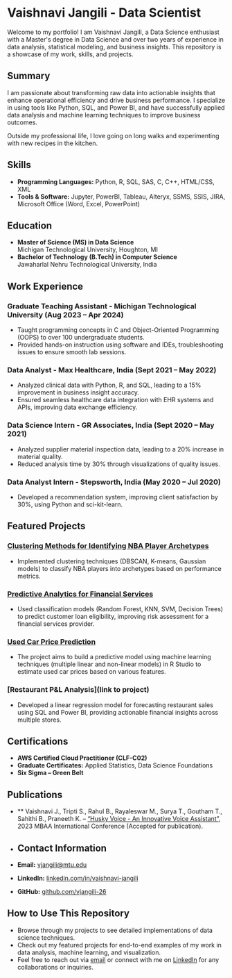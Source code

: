 # Vaishnavi Jangili - Data Scientist

Welcome to my portfolio! I am Vaishnavi Jangili, a Data Science enthusiast with a Master's degree in Data Science and over two years of experience in data analysis, statistical modeling, and business insights. This repository is a showcase of my work, skills, and projects.

## Summary

I am passionate about transforming raw data into actionable insights that enhance operational efficiency and drive business performance. I specialize in using tools like Python, SQL, and Power BI, and have successfully applied data analysis and machine learning techniques to improve business outcomes.

Outside my professional life, I love going on long walks and experimenting with new recipes in the kitchen.

## Skills
- **Programming Languages:** Python, R, SQL, SAS, C, C++, HTML/CSS, XML
- **Tools & Software:** Jupyter, PowerBI, Tableau, Alteryx, SSMS, SSIS, JIRA, Microsoft Office (Word, Excel, PowerPoint)

## Education
- **Master of Science (MS) in Data Science**  
  Michigan Technological University, Houghton, MI
- **Bachelor of Technology (B.Tech) in Computer Science**  
  Jawaharlal Nehru Technological University, India

## Work Experience

### Graduate Teaching Assistant - Michigan Technological University (Aug 2023 – Apr 2024)
- Taught programming concepts in C and Object-Oriented Programming (OOPS) to over 100 undergraduate students.
- Provided hands-on instruction using software and IDEs, troubleshooting issues to ensure smooth lab sessions.

### Data Analyst - Max Healthcare, India (Sept 2021 – May 2022)
- Analyzed clinical data with Python, R, and SQL, leading to a 15% improvement in business insight accuracy.
- Ensured seamless healthcare data integration with EHR systems and APIs, improving data exchange efficiency.

### Data Science Intern - GR Associates, India (Sept 2020 – May 2021)
- Analyzed supplier material inspection data, leading to a 20% increase in material quality.
- Reduced analysis time by 30% through visualizations of quality issues.

### Data Analyst Intern - Stepsworth, India (May 2020 – Jul 2020)
- Developed a recommendation system, improving client satisfaction by 30%, using Python and sci-kit-learn.

## Featured Projects

### [Clustering Methods for Identifying NBA Player Archetypes](https://github.com/vjangili-26/Clustering-methods-for-identifying-NBA-player-archetypes)
- Implemented clustering techniques (DBSCAN, K-means, Gaussian models) to classify NBA players into archetypes based on performance metrics.

### [Predictive Analytics for Financial Services](https://github.com/vjangili-26/Predictive-Analytics-for-Financial-Services-)
- Used classification models (Random Forest, KNN, SVM, Decision Trees) to predict customer loan eligibility, improving risk assessment for a financial services provider.

### [Used Car Price Prediction](https://github.com/vjangili-26/Use-car-price-prediction)
- The project aims to build a predictive model using machine learning techniques (multiple linear and non-linear models) in R Studio to estimate used car prices based on various features.

### [Restaurant P&L Analysis](link to project)
- Developed a linear regression model for forecasting restaurant sales using SQL and Power BI, providing actionable financial insights across multiple stores.

## Certifications
- **AWS Certified Cloud Practitioner (CLF-C02)**
- **Graduate Certificates:** Applied Statistics, Data Science Foundations
- **Six Sigma – Green Belt**

## Publications
- **  Vaishnavi J., Tripti S., Rahul B., Rayaleswar M., Surya T., Goutham T., Sahithi B., Praneeth K. – [“Husky Voice - An Innovative Voice Assistant”](https://cdn.ymaws.com/mbaainternational.site-ym.com/resource/resmgr/2023_conference/archived_programs/MBAAI_program_2023_with_awar.pdf), 2023 MBAA International Conference (Accepted for publication).

- ## Contact Information
- **Email:** [vjangili@mtu.edu](mailto:vjangili@mtu.edu)
- **LinkedIn:** [linkedin.com/in/vaishnavi-jangili](https://linkedin.com/in/vaishnavi-jangili)
- **GitHub:** [github.com/vjangili-26](https://github.com/vjangili-26)

## How to Use This Repository
- Browse through my projects to see detailed implementations of data science techniques.
- Check out my featured projects for end-to-end examples of my work in data analysis, machine learning, and visualization.
- Feel free to reach out via [email](mailto:vjangili@mtu.edu) or connect with me on [LinkedIn](https://linkedin.com/in/vaishnavi-jangili) for any collaborations or inquiries.



